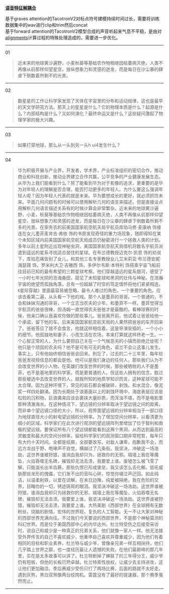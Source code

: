 **[语音特征解耦合](https://auspicious3000.github.io/SpeechSplit-Demo/)**

基于graves attention的TacotronV2对标点符号建模持续时间过长，需要将训练数据集中的wav进行clip和trim然后concat   
基于forward attention的TacotronV2模型合成的声音听起来气息不平稳，是由对[alignments](https://github.com/lturing/tacotronv2_wavernn_chinese/blob/master/tacotron/models/forward_attention.py#L171)计算过程的特殊处理造成的，需要进一步优化。

---------------------------------------------

01 
> 近未来的地球黄沙遍野，小麦秋葵等基础农作物相继因枯萎病灭绝，人类不再像从前那样仰望星空，放纵想象力和灵感的迸发，而是每日在沙尘暴的肆虐下倒数着所剩不的光景。

-------------------------

02 
> 数星星的工作让科学家发现了天体在宇宙里的分布和运动规律，这也是最早的天文学研究方法。那天上的星星是什么？它的物理本质是什么？起源是什么？内部结构是什么？又如何演化？最终命运又是什么？这些疑问激起了物理学家的极大兴趣。     

-------------------------

03 
> 如果打穿地球，那么从一头到另一头h ui4发生什么？     

-------------------------

04 
> 华为积极开展与产业界，开发者，学术界，产业标准组织的密切合作，推动商业和科技创新，推动业界建立合作共赢，公平竞争的产业健康发展生态。从华为上我们能看到什么？除了能看到华为对于影像的追求，更重要的是华为对年轻人的理解是否合理，能否打动更多的年轻人。为什么要这么强调年轻人呢？因为年轻人代表的就是未来。华为要想成长的更好，就必须抓住未来。平面几何问题有的时候可以使用解析几何的语言来描述，但是直接设点用解析几何语言描述关系有的时候计算会非常繁杂。近未来的地球黄沙遍野，小麦，秋葵等基础农作物相继因枯萎病灭绝，人类不再像从前那样仰望星空，放纵想象力和灵感的迸发，而是每日在沙尘暴的肆虐下倒数着所剩不多的光景。在家务农的前美国国家航空航天局宇航员库珀马修·麦康纳 饰接连在女儿墨菲麦肯吉·弗依 饰的书房发现奇怪的重力场现象，随即得知在某个未知区域内前美国国家航空航天局成员仍秘密进行一个拯救人类的计划。多年以前土星附近出现神秘虫洞，美国国家航空航天局借机将数名宇航员派遣到遥远的星系寻找适合居住的星球。在布兰德教授迈克尔·凯恩 饰的劝说下，库珀忍痛告别了女儿，和其他三名专家教授女儿艾米莉亚·布兰德安妮·海瑟薇 饰，罗米利大卫·吉雅西 饰，多伊尔韦斯·本特利 饰搭乘宇宙飞船前往目前已知的最有希望的三颗星球考察。他们穿越遥远的星系银河，感受了一小时七年光阴的沧海桑田，窥见了未知星球和黑洞的壮伟与神秘。在浩瀚宇宙的绝望而孤独角落，总有一份超越了时空的笃定情怀将他们紧紧相连。《星际穿越》里面最容易被忽略，最令人难过的角色，一个重要的角色。应该去看第二遍，从头看一下他的戏。那个人是墨菲的哥哥。一个普通的，不会和妹妹沟通的哥哥，一个立志当农夫的少年。和墨菲不一样。墨菲觉得当宇航员的爸爸很棒，但汤姆一直觉得农夫爸爸才是最酷的。看棒球赛的时候，他亲口确认我喜欢你做的那些事儿。爸爸离开前，他试着让爸爸给他一个承诺，留下他的车。后来美国国家航空航天局的人果然把爸爸的车开回来了。爸爸答应了就不会食言，他就这样相信着。这是导演安插的，一个小小的细节。他孤独地和妻子，小孩生活在农场，本来打算就这样终老一生。一个心智正常的人，为什么要把自己关在一个气候恶劣的小镇而拒绝迁徙呢？他只是个顽固的农夫吗？他不是可有可无的角色，诺兰不会让这事儿发生。事实上，只有他始终相信爸爸会回来。别忘了，过去的二十三年里，每年给爸爸发视频信息的都会是他。他可以是我们身边的任何人，那些我们认为不会改变世界的小人物。在英雄们改变世界的时候，那些被牺牲的人不是墨菲，也不是基地里的科学家，而是更普通的人。但这些人拥有的信念，胜过那些被选中去改变世界的人。就我所知的地质学知识而言，这种星球可能不太合理。因为这种环境下，常见的岩石都会被破碎，剥蚀，和水混合，像泥浆一样四处翻涌。因为长期处于浪基面以上的剥蚀环境中，海底表层应该是松软的沉积物，巨浪袭来应该会裹挟大量砂质，而浑浊不堪，而不是电影里那种清澈海水。在这种情况下，望远镜的分辨率取决于望远镜之间的距离，而非单个望远镜口径的大小，所以，视界面望远镜的分辨率相当于一部口径为地球直径大小的射电望远镜的分辨率。为了增加空间分辨率，以看清更为细小的区域，科学家们在此次进行观测的望远镜阵列里增加了位于智利和南极的望远镜。要保证所有八个望远镜都能看到这两个黑洞，从而达到最高的灵敏度和最大的空间分辨率，留给科学家们的观测窗口期非常短暂，每年只有大约十天时间。全都是纸屑，全部要改写。对敌人谦卑，抱歉我不会，而远方龙战于野，咆哮声不自觉，横越过了几条街。我坚决，冲破这一场浩劫，这世界谁被狩猎，谁淌血我却只为，拯救你的无邪。城墙上我在等魔坠，火焰吞噬无名碑，摧毁却无法击溃，我要爱上谁。废墟怎么被飞雪了解，只能滋长出羊齿蕨，那些仇恨已形成堡垒，我又该怎么去化解。低吼威胁那些龙形的傀儡，它们发不出的音叫心碎，惊觉你啜泣声迂回。如此纯洁，以温柔削铁，以爱在谅解，在末日边陲，纯爱被隔绝，我在危险的交界，目睹你的一切，锈迹斑斑的眼泪。我坚决冲破这一场浩劫。这世界谁被狩猎，谁淌血我却只为拯救你的无邪，城墙上我在等魔坠，火焰吞噬无名碑，摧毁却无法击溃。我要爱上谁，我坚决冲破这一场浩劫。这世界谁被狩猎，摧毁却无法击溃，我要爱上谁。大热美剧《西部世界》在全球拥有无数粉丝，烧脑的剧情，宏伟的世界观，复仇的人工智能。无一不让大家对神秘的西部世界充满向往。不过我们今天要说的西部世界，不是那个神秘莫测的科幻世界。而是位于美国西部中心的内华达州。杜兰特受伤之后接受采访时，说自己和威少是一种真正的兄弟关系，他们就像一家人一样。他无法接受外界传言的自己不喜欢威少，他重申自己喜欢并尊重威少，因为他们有着相同的目标和职业素养。杜兰特与威少爷，曾像亲兄弟一样互相扶持，他们几乎踏上世界之巅，也一度经历最让人遗憾的失败。在他们最巅峰的那几年里，实在是太多故事可以讲了。杜兰特断掉了蝉联了的三年得分王，威少爷仍有短板，但他的长板已然卓越，杜兰特索性放权，让威少去主持进攻，这让他们更加融洽。季后赛威少受伤只打了两场比赛，后面的路就不太好走。遇到灰熊，黑白双煞像两台绞肉机。雷霆没有了最好的提速器，那个赛季戛然而止。   

-------------------------

